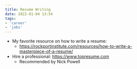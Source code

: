 ```yaml
---
title: Resume Writing
date: 2022-01-04 13:54
tags:
- 'career'
- 'jobs'
---
```


* My favorite resource on how to write a resume:
  + https://rockportinstitute.com/resources/how-to-write-a-masterpiece-of-a-resume/
* Hire a professional: https://www.topresume.com
  + Recommended by Nick Powell
